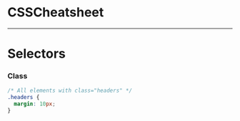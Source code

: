 # CSSCheatsheet



--------------------------------


# Selectors

### Class
```css
/* All elements with class="headers" */
.headers {
  margin: 10px;
}



```